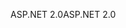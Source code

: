 <span data-ttu-id="db014-101">ASP.NET 2.0</span><span class="sxs-lookup"><span data-stu-id="db014-101">ASP.NET 2.0</span></span>